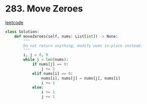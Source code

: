 # 283. Move Zeroes
[leetcode](https://leetcode.com/problems/move-zeroes/description/)

```python
class Solution:
    def moveZeroes(self, nums: List[int]) -> None:
        """
        Do not return anything, modify nums in-place instead.
        """
        i, j = 0, 0
        while j < len(nums):
            if nums[j] == 0:
                j += 1
            elif nums[i] == 0:
                nums[i], nums[j] = nums[j], nums[i]
                i += 1
            else:
                i += 1
                j += 1
```
